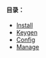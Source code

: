 #### 目录：

* [Install](/ci/git/install.md)
* [Keygen](/ci/git/keygen.md)
* [Config](/ci/git/config.md)
* [Manage](/ci/git/manage.md)



